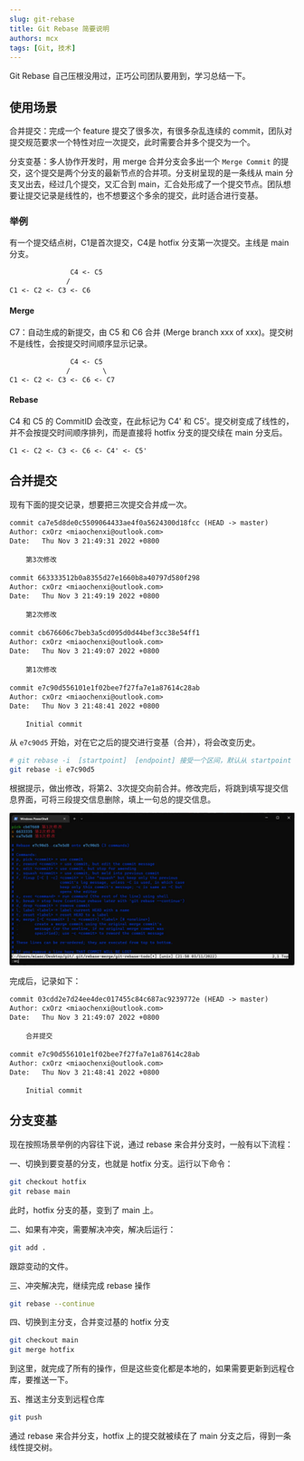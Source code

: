 ```yaml
---
slug: git-rebase
title: Git Rebase 简要说明
authors: mcx
tags: [Git, 技术]
---
```


Git Rebase 自己压根没用过，正巧公司团队要用到，学习总结一下。

## 使用场景

合并提交：完成一个 feature 提交了很多次，有很多杂乱连续的 commit，团队对提交规范要求一个特性对应一次提交，此时需要合并多个提交为一个。

分支变基：多人协作开发时，用 merge 合并分支会多出一个 `Merge Commit` 的提交，这个提交是两个分支的最新节点的合并项。分支树呈现的是一条线从 main 分支叉出去，经过几个提交，又汇合到 main，汇合处形成了一个提交节点。团队想要让提交记录是线性的，也不想要这个多余的提交，此时适合进行变基。

### 举例
有一个提交结点树，C1是首次提交，C4是 hotfix 分支第一次提交。主线是 main 分支。
```
               C4 <- C5
              /
C1 <- C2 <- C3 <- C6
```
<!-- truncate -->
#### Merge
C7：自动生成的新提交，由 C5 和 C6 合并 (Merge branch xxx of xxx)。提交树不是线性，会按提交时间顺序显示记录。
```
               C4 <- C5
              /        \
C1 <- C2 <- C3 <- C6 <- C7
```

#### Rebase
C4 和 C5 的 CommitID 会改变，在此标记为 C4' 和 C5'。提交树变成了线性的，并不会按提交时间顺序排列，而是直接将 hotfix 分支的提交续在 main 分支后。
```
C1 <- C2 <- C3 <- C6 <- C4' <- C5'
```

## 合并提交

现有下面的提交记录，想要把三次提交合并成一次。

```
commit ca7e5d8de0c5509064433ae4f0a5624300d18fcc (HEAD -> master)
Author: cxOrz <miaochenxi@outlook.com>
Date:   Thu Nov 3 21:49:31 2022 +0800

    第3次修改

commit 663333512b0a8355d27e1660b8a40797d580f298
Author: cxOrz <miaochenxi@outlook.com>
Date:   Thu Nov 3 21:49:19 2022 +0800

    第2次修改

commit cb676606c7beb3a5cd095d0d44bef3cc38e54ff1
Author: cxOrz <miaochenxi@outlook.com>
Date:   Thu Nov 3 21:49:07 2022 +0800

    第1次修改

commit e7c90d556101e1f02bee7f27fa7e1a87614c28ab
Author: cxOrz <miaochenxi@outlook.com>
Date:   Thu Nov 3 21:48:41 2022 +0800

    Initial commit
```

从 `e7c90d5` 开始，对在它之后的提交进行变基（合并），将会改变历史。
```bash
# git rebase -i  [startpoint]  [endpoint] 接受一个区间，默认从 startpoint 到底
git rebase -i e7c90d5
```
根据提示，做出修改，将第2、3次提交向前合并。修改完后，将跳到填写提交信息界面，可将三段提交信息删除，填上一句总的提交信息。

![Git-Rebase-i](../static/img/essay/git-rebase-i.webp)

完成后，记录如下：
```
commit 03cdd2e7d24ee4dec017455c84c687ac9239772e (HEAD -> master)
Author: cxOrz <miaochenxi@outlook.com>
Date:   Thu Nov 3 21:49:07 2022 +0800

    合并提交

commit e7c90d556101e1f02bee7f27fa7e1a87614c28ab
Author: cxOrz <miaochenxi@outlook.com>
Date:   Thu Nov 3 21:48:41 2022 +0800

    Initial commit
```

## 分支变基

现在按照场景举例的内容往下说，通过 rebase 来合并分支时，一般有以下流程：

一、切换到要变基的分支，也就是 hotfix 分支。运行以下命令：
```bash
git checkout hotfix
git rebase main
```
此时，hotfix 分支的基，变到了 main 上。

二、如果有冲突，需要解决冲突，解决后运行：
```bash
git add .
```
跟踪变动的文件。

三、冲突解决完，继续完成 rebase 操作
```bash
git rebase --continue
```

四、切换到主分支，合并变过基的 hotfix 分支
```bash
git checkout main
git merge hotfix
```
到这里，就完成了所有的操作，但是这些变化都是本地的，如果需要更新到远程仓库，要推送一下。

五、推送主分支到远程仓库
```bash
git push
```

通过 rebase 来合并分支，hotfix 上的提交就被续在了 main 分支之后，得到一条线性提交树。
